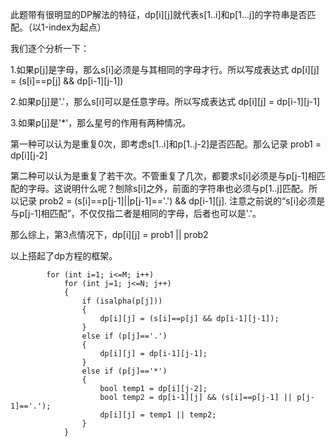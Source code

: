 此题带有很明显的DP解法的特征，dp[i][j]就代表s[1..i]和p[1...j]的字符串是否匹配。（以1-index为起点）

我们逐个分析一下：

1.如果p[j]是字母，那么s[i]必须是与其相同的字母才行。所以写成表达式 dp[i][j] = (s[i]==p[j] && dp[i-1][j-1])

2.如果p[j]是'.'，那么s[i]可以是任意字母。所以写成表达式 dp[i][j] = dp[i-1][j-1]

3.如果p[j]是'*'，那么星号的作用有两种情况。

第一种可以认为是重复0次，即考虑s[1..i]和p[1..j-2]是否匹配。那么记录 prob1 = dp[i][j-2]

第二种可以认为是重复了若干次。不管重复了几次，都要求s[i]必须是与p[j-1]相匹配的字母。这说明什么呢？刨除s[i]之外，前面的字符串也必须与p[1..j]匹配。所以记录 prob2 = (s[i]==p[j-1]||p[j-1]=='.') && dp[i-1][j]. 注意之前说的“s[i]必须是与p[j-1]相匹配”，不仅仅指二者是相同的字母，后者也可以是'.'。

那么综上，第3点情况下，dp[i][j] = prob1 || prob2

以上搭起了dp方程的框架。
```
        for (int i=1; i<=M; i++)
            for (int j=1; j<=N; j++)
            {
                if (isalpha(p[j]))
                {
                    dp[i][j] = (s[i]==p[j] && dp[i-1][j-1]);
                }
                else if (p[j]=='.')
                {
                    dp[i][j] = dp[i-1][j-1];
                }
                else if (p[j]=='*')
                {
                    bool temp1 = dp[i][j-2];
                    bool temp2 = dp[i-1][j] && (s[i]==p[j-1] || p[j-1]=='.');
                    dp[i][j] = temp1 || temp2;
                }                
            }
 ```
